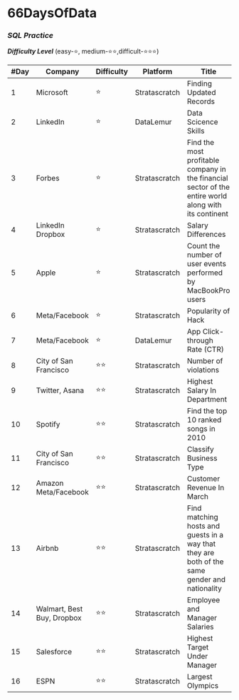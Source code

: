 # 66DaysOfData

### *SQL Practice*

***Difficulty Level***  (easy-⭐, medium-⭐⭐,difficult-⭐⭐⭐)

| #Day | Company | Difficulty | Platform | Title | Solution |
| ---- | ------- | ---------- | -------- | ----- | -------- |
| 1 | Microsoft | ⭐ | Stratascratch | Finding Updated Records | [📄 Solution](https://github.com/madhuri-15/66DaysOfData/tree/main/%2301) |
| 2 | LinkedIn | ⭐ | DataLemur | Data Scicence Skills | [📄 Solution](https://github.com/madhuri-15/66DaysOfData/tree/main/%2302) |
| 3 | Forbes | ⭐ | Stratascratch | Find the most profitable company in the financial sector of the entire world along with its continent |[📄 Solution](https://github.com/madhuri-15/66DaysOfData/tree/main/%2303)|
| 4 | LinkedIn Dropbox | ⭐ | Stratascratch | Salary Differences |[📄 Solution](https://github.com/madhuri-15/66DaysOfData/tree/main/%2304)|
| 5 | Apple | ⭐ | Stratascratch | Count the number of user events performed by MacBookPro users |[📄 Solution](https://github.com/madhuri-15/66DaysOfData/tree/main/%2305)|
| 6 | Meta/Facebook | ⭐ | Stratascratch | Popularity of Hack |[📄 Solution](https://github.com/madhuri-15/66DaysOfData/tree/main/%2306)|
| 7 | Meta/Facebook | ⭐ | DataLemur | App Click-through Rate (CTR) |[📄 Solution](https://github.com/madhuri-15/66DaysOfData/tree/main/%2307)|
| 8 | City of San Francisco | ⭐⭐ | Stratascratch | Number of violations |[📄 Solution](https://github.com/madhuri-15/66DaysOfData/tree/main/%2308)|
| 9 | Twitter, Asana | ⭐⭐ | Stratascratch | Highest Salary In Department |[📄 Solution](https://github.com/madhuri-15/66DaysOfData/tree/main/%2309)|
| 10 | Spotify | ⭐⭐ | Stratascratch | Find the top 10 ranked songs in 2010 |[📄 Solution](https://github.com/madhuri-15/66DaysOfData/tree/main/%2310)|
| 11 | City of San Francisco | ⭐⭐ | Stratascratch | Classify Business Type |[📄 Solution](https://github.com/madhuri-15/66DaysOfData/tree/main/%2311)|
| 12 | Amazon Meta/Facebook | ⭐⭐ | Stratascratch | Customer Revenue In March |[📄 Solution](https://github.com/madhuri-15/66DaysOfData/tree/main/%2312)|
| 13 | Airbnb | ⭐⭐ | Stratascratch | Find matching hosts and guests in a way that they are both of the same gender and nationality |[📄 Solution](https://github.com/madhuri-15/66DaysOfData/tree/main/%2313)|
| 14 | Walmart, Best Buy, Dropbox | ⭐⭐ | Stratascratch | Employee and Manager Salaries |[📄 Solution](https://github.com/madhuri-15/66DaysOfData/tree/main/%2314)|
| 15 | Salesforce | ⭐⭐ | Stratascratch | Highest Target Under Manager |[📄 Solution](https://github.com/madhuri-15/66DaysOfData/tree/main/%2315)|
| 16 | ESPN | ⭐⭐ | Stratascratch | Largest Olympics |[📄 Solution](https://github.com/madhuri-15/66DaysOfData/tree/main/%2316)|







